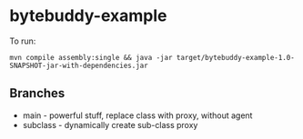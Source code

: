 # bytebuddy-example

To run:

```
mvn compile assembly:single && java -jar target/bytebuddy-example-1.0-SNAPSHOT-jar-with-dependencies.jar
```

## Branches

- main - powerful stuff, replace class with proxy, without agent
- subclass - dynamically create sub-class proxy